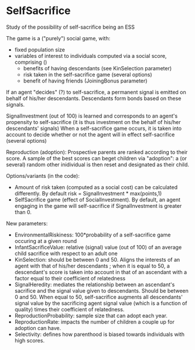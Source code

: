 # SelfSacrifice

Study of the possibility of self-sacrifice being an ESS

The game is a ("purely") social game, with:
- fixed population size
- variables of interest to individuals computed via a social score, comprising ()
    - benefits of having descendants (see KinSelection parameter)
    - risk taken in the self-sacrifice game (several options)
    - benefit of having friends (JoiningBonus parameter)

If an agent "decides" (?) to self-sacrifice,
a permanent signal is emitted on behalf of his/her descendants.
Descendants form bonds based on these signals.

SignalInvestment (out of 100) is learned and corresponds to an agent's propensity to self-sacrifice (it is thus investment on the behalf of his/her descendants' signals)
When a self-sacrifice game occurs, it is taken into account to decide whether or not the agent will in effect self-sacrifice (several options)

Reproduction (adoption):
Prospective parents are ranked according to their score. A sample of the best scores can beget children via "adoption": a (or several) random other inidividual is then reset and designated as their child.

Options/variants (in the code):
- Amount of risk taken (computed as a social cost) can be calculated differently. By default risk = SignalInvestment * max(points,1)
- SelfSacrifice game (effect of SocialInvestment). By default, an agent engaging in the game will self-sacrifice if SignalInvestment is greater than 0.

New parameters:
- EnvironmentalRiskiness: 100*probability of a self-sacrifice game occuring at a given round
- InfantSacrificeValue: relative (signal) value (out of 100) of an average child sacrifice with respect to an adult one
- KinSelection: should be between 0 and 50. Aligns the interests of an agent with that of his/her descendants ; when it is equal to 50, a descendant's score is taken into account in that of an ascendant with a factor equal to their coefficient of relatedness
- SignalHeredity: mediates the relationship between an ascendant's sacrifice and the signal value given to descendants. Should be between 0 and 50. When equal to 50, self-sacrifice augments all descendants' signal value by the sacrificing agent signal value (which is a function of quality) times their coefficient of relatedness.
- ReproductionProbability: sample size that can adopt each year.
- ReproductionRate: impacts the number of children a couple up for adoption can have.
- Selectivity: defines how parenthood is biased towards individuals with high scores.
